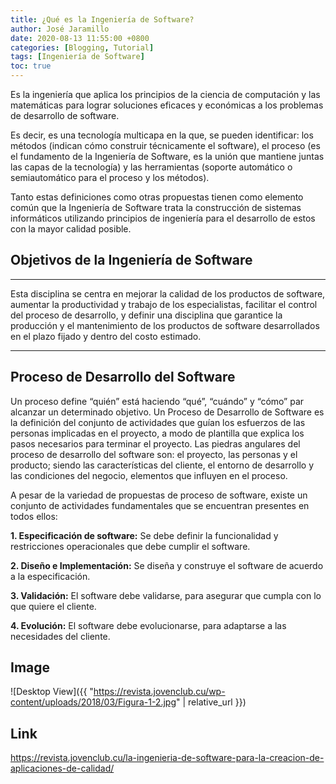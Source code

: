 ```yaml
---
title: ¿Qué es la Ingeniería de Software?
author: José Jaramillo
date: 2020-08-13 11:55:00 +0800
categories: [Blogging, Tutorial]
tags: [Ingeniería de Software]
toc: true
---
```


Es la ingeniería que aplica los principios de la ciencia de computación y las matemáticas para lograr soluciones eficaces y económicas a los problemas de desarrollo de software.

Es decir, es una tecnología multicapa en la que, se pueden identificar: los métodos (indican cómo construir técnicamente el software), el proceso (es el fundamento de la Ingeniería de Software, es la unión que mantiene juntas las capas de la tecnología) y las herramientas (soporte automático o semiautomático para el proceso y los métodos).

Tanto estas definiciones como otras propuestas tienen como elemento común que la Ingeniería de Software trata la construcción de sistemas informáticos utilizando principios de ingeniería para el desarrollo de estos con la mayor calidad posible.

## Objetivos de la Ingeniería de Software

***
Esta disciplina se centra en mejorar la calidad de los productos de software, aumentar la productividad y trabajo de los especialistas, facilitar el control del proceso de desarrollo, y definir una disciplina que garantice la producción y el mantenimiento de los productos de software desarrollados en el plazo fijado y dentro del costo estimado.

***

## Proceso de Desarrollo del Software

Un proceso define “quién” está haciendo “qué”, “cuándo” y “cómo” par alcanzar un determinado objetivo. Un Proceso de Desarrollo de Software es la definición del conjunto de actividades que guían los esfuerzos de las personas implicadas en el proyecto, a modo de plantilla que explica los pasos necesarios para terminar el proyecto. Las piedras angulares del proceso de desarrollo del software son: el proyecto, las personas y el producto; siendo las características del cliente, el entorno de desarrollo y las condiciones del negocio, elementos que influyen en el proceso.

A pesar de la variedad de propuestas de proceso de software, existe un conjunto de actividades fundamentales que se encuentran presentes en todos ellos:

**1. Especificación de software:** Se debe definir la funcionalidad y restricciones operacionales que debe cumplir el software.

**2. Diseño e Implementación:** Se diseña y construye el software de acuerdo a la especificación.

**3. Validación:** El software debe validarse, para asegurar que cumpla con lo que quiere el cliente.

**4. Evolución:** El software debe evolucionarse, para adaptarse a las necesidades del cliente.

## Image

![Desktop View]({{ "https://revista.jovenclub.cu/wp-content/uploads/2018/03/Figura-1-2.jpg" | relative_url }})

## Link

https://revista.jovenclub.cu/la-ingenieria-de-software-para-la-creacion-de-aplicaciones-de-calidad/
